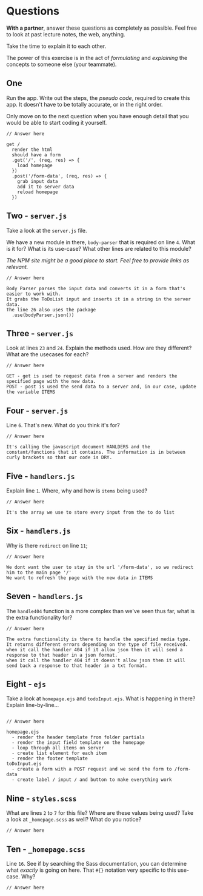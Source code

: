 # Questions

**With a partner**, answer these questions as completely as possible. Feel free to look at past lecture notes, the web, anything. 

Take the time to explain it to each other. 

The power of this exercise is in the act of _formulating_ and _explaining_ the concepts to someone else (your teammate).

## One

Run the app. Write out the steps, the _pseudo code_, required to create this app. It doesn't have to be totally accurate, or in the right order.

Only move on to the next question when you have enough detail that you would be able to start coding it yourself.

```
// Answer here

get /
  render the html
  should have a form
  .get('/', (req, res) => {
    load homepage
  })
  .post('/form-data', (req, res) => {
    grab input data
    add it to server data
    reload homepage
  })

```

## Two - `server.js`

Take a look at the `server.js` file.

We have a new module in there, `body-parser` that is required on line `4`. What is it for? What is its use-case? What other lines are related to this module?

_The NPM site might be a good place to start. Feel free to provide links as relevant._

```
// Answer here

Body Parser parses the input data and converts it in a form that's easier to work with. 
It grabs the ToDoList input and inserts it in a string in the server data.
The line 26 also uses the package
  .use(bodyParser.json())

```

## Three - `server.js`

Look at lines `23` and `24`. Explain the methods used. How are they different? What are the usecases for each?

```
// Answer here

GET - get is used to request data from a server and renders the specified page with the new data.
POST - post is used the send data to a server and, in our case, update the variable ITEMS

```

## Four - `server.js`

Line `6`. That's new. What do you think it's for?

```
// Answer here

It's calling the javascript document HANLDERS and the constant/functions that it contains. The information is in between curly brackets so that our code is DRY.

```

## Five - `handlers.js`

Explain line `1`. Where, why and how is `items` being used?

```
// Answer here

It's the array we use to store every input from the to do list

```

## Six - `handlers.js`

Why is there `redirect` on line `11`;

```
// Answer here

We dont want the user to stay in the url '/form-data', so we redirect him to the main page '/'
We want to refresh the page with the new data in ITEMS

```  

## Seven - `handlers.js`

The `handle404` function is a more complex than we've seen thus far, what is the extra functionality for?

```
// Answer here

The extra functionality is there to handle the specified media type. 
It returns different errors depending on the type of file received.
when it call the handler 404 if it allow json then it will send a response to that header in a json format.
when it call the handler 404 if it doesn't allow json then it will send back a response to that header in a txt format.

```

## Eight - `ejs`

Take a look at `homepage.ejs` and `todoInput.ejs`. What is happening in there? Explain line-by-line...

```

// Answer here

homepage.ejs
  - render the header template from folder partials
  - render the input field template on the homepage
  - loop through all items on server 
  - create list element for each item
  - render the footer template
toDoInput.ejs
  - create a form with a POST request and we send the form to /form-data
  - create label / input / and button to make everything work

```

## Nine - `styles.scss`

What are lines `2` to `7` for this file? Where are these values being used? Take a look at `_homepage.scss` as well? What do you notice?

```
// Answer here

```

## Ten - `_homepage.scss`

Line `16`. See if by searching the Sass documentation, you can determine what _exactly_ is going on here. That `#{}` notation very specific to this use-case. Why?

```
// Answer here

```







